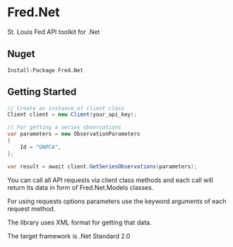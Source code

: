 # Fred.Net
St. Louis Fed API toolkit for .Net

## Nuget

```Install-Package Fred.Net```

## Getting Started

```c#
// Create an instance of client class
Client client = new Client(your_api_key);

// For getting a series observations
var parameters = new ObservationParameters
{
    Id = "GNPCA",
};

var result = await client.GetSeriesObservations(parameters);
```

You can call all API requests via client class methods and each call will return its data in form of Fred.Net.Models classes.

For using requests options parameters use the keyword arguments of each request method.

The library uses XML format for getting that data.

The target framework is .Net Standard 2.0
